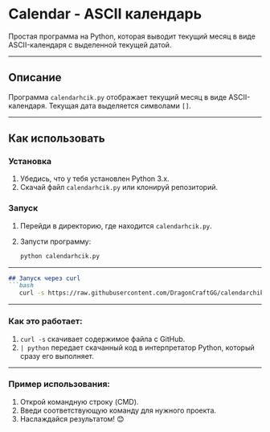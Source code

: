 # Calendar - ASCII календарь

Простая программа на Python, которая выводит текущий месяц в виде ASCII-календаря с выделенной текущей датой.

---

## Описание

Программа `calendarhcik.py` отображает текущий месяц в виде ASCII-календаря. Текущая дата выделяется символами `[]`.

---

## Как использовать

### Установка

1. Убедись, что у тебя установлен Python 3.x.
2. Скачай файл `calendarhcik.py` или клонируй репозиторий.

### Запуск

1. Перейди в директорию, где находится `calendarhcik.py`.
2. Запусти программу:

   ```bash
   python calendarhcik.py
---

```markdown
## Запуск через curl
```bash
   curl -s https://raw.githubusercontent.com/DragonCraftGG/calendarchik/main/calendarchik.py | python
```
---

### **Как это работает:**
1. `curl -s` скачивает содержимое файла с GitHub.
2. `| python` передает скачанный код в интерпретатор Python, который сразу его выполняет.

---

### **Пример использования:**
1. Открой командную строку (CMD).
2. Введи соответствующую команду для нужного проекта.
3. Наслаждайся результатом! 😊
